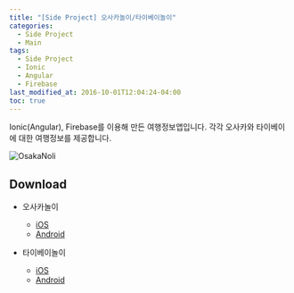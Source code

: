 ```yaml
---
title: "[Side Project] 오사카놀이/타이베이놀이"
categories: 
  - Side Project
  - Main
tags:
  - Side Project
  - Ionic
  - Angular
  - Firebase
last_modified_at: 2016-10-01T12:04:24-04:00
toc: true
---
```

Ionic(Angular), Firebase를 이용해 만든 여행정보앱입니다.
각각 오사카와 타이베이에 대한 여행정보를 제공합니다.


![OsakaNoli](https://user-images.githubusercontent.com/4060030/60764778-c5919080-a0ca-11e9-90e0-5f322387ecbe.png "OsakaNoli")

Download
--
* 오사카놀이
    - [iOS](https://apps.apple.com/us/app/osakanol-i-osakanori-osaka/id1163599168?l=ko&ls=1)
    - [Android](https://play.google.com/store/apps/details?id=com.sjkim.osakanoriapp)
    
* 타이베이놀이
    - [iOS](https://apps.apple.com/us/app/taipeinoli-taipei-tour-guide/id1369951637)
    - [Android](https://play.google.com/store/apps/details?id=com.sjkim.taipeinoliapp)